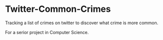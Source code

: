 # Twitter-Common-Crimes
Tracking a list of crimes on twitter to discover what crime is more common.

For a serior project in Computer Science.
